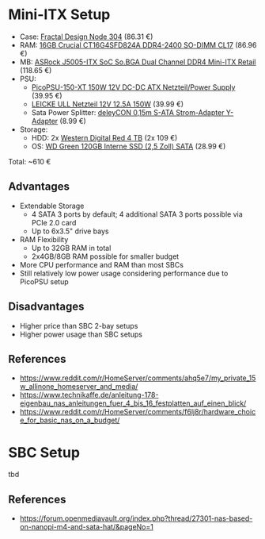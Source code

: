 # Mini-ITX Setup

* Case: [Fractal Design Node 304](https://www.mindfactory.de/product_info.php/Fractal-Design-Node-304-Wuerfel-ohne-Netzteil-schwarz_819144.html) (86.31 €)
* RAM: [16GB Crucial CT16G4SFD824A DDR4-2400 SO-DIMM CL17](https://www.mindfactory.de/product_info.php/16GB-Crucial-CT16G4SFD824A-DDR4-2400-SO-DIMM-CL17-Single_1133874.html) (86.96 €)
* MB: [ASRock J5005-ITX SoC So.BGA Dual Channel DDR4 Mini-ITX Retail](https://www.mindfactory.de/product_info.php/ASRock-J5005-ITX-SoC-So-BGA-Dual-Channel-DDR4-Mini-ITX-Retail_1229238.html) (118.65 €)
* PSU:
  * [PicoPSU-150-XT 150W 12V DC-DC ATX Netzteil/Power Supply](https://www.amazon.de/gp/product/B0045IXKTQ/ref=ox_sc_act_title_4?smid=A21ISB9LUWIYXR&psc=1) (39.95 €)
  * [LEICKE ULL Netzteil 12V 12.5A 150W](https://www.amazon.de/gp/product/B00YXXAG7C/ref=ox_sc_act_title_5?smid=A2Z54WBF904K0X&psc=1) (39.99 €)
  * Sata Power Splitter: [deleyCON 0,15m S-ATA Strom-Adapter Y-Adapter](https://www.amazon.de/gp/product/B01F24PMV0/ref=ox_sc_act_title_3?smid=A326X3AG3XUTK4&psc=1) (8.99 €)
* Storage:
  * HDD: 2x [Western Digital Red 4 TB](https://www.mediamarkt.de/de/product/_wd-red%E2%84%A2-nas-festplatte-bulk-2629343.html) (2x 109 €)
  * OS: [WD Green 120GB Interne SSD (2,5 Zoll) SATA](https://www.amazon.de/gp/product/B076XWDN6V/ref=ox_sc_act_title_1?smid=A3JWKAKR8XB7XF&psc=1) (28.99 €)

Total: ~610 €

## Advantages

* Extendable Storage
  * 4 SATA 3 ports by default; 4 additional SATA 3 ports possible via PCIe 2.0 card
  * Up to 6x3.5" drive bays
* RAM Flexibility
  * Up to 32GB RAM in total
  * 2x4GB/8GB RAM possible for smaller budget
* More CPU performance and RAM than most SBCs
* Still relatively low power usage considering performance due to PicoPSU setup

## Disadvantages

* Higher price than SBC 2-bay setups
* Higher power usage than SBC setups

## References

* https://www.reddit.com/r/HomeServer/comments/ahq5e7/my_private_15w_allinone_homeserver_and_media/
* https://www.technikaffe.de/anleitung-178-eigenbau_nas_anleitungen_fuer_4_bis_16_festplatten_auf_einen_blick/
* https://www.reddit.com/r/HomeServer/comments/f6lj8r/hardware_choice_for_basic_nas_on_a_budget/

# SBC Setup

tbd

## References

* https://forum.openmediavault.org/index.php?thread/27301-nas-based-on-nanopi-m4-and-sata-hat/&pageNo=1

